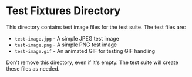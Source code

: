# Test Fixtures Directory

This directory contains test image files for the test suite. The test files are:

- `test-image.jpg` - A simple JPEG test image
- `test-image.png` - A simple PNG test image
- `test-image.gif` - An animated GIF for testing GIF handling

Don't remove this directory, even if it's empty. The test suite will create these files as needed.
